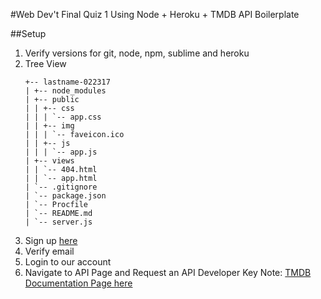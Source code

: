 #Web Dev't Final Quiz 1
Using Node + Heroku + TMDB API Boilerplate

##Setup
1. Verify versions for git, node, npm, sublime and heroku
1. Tree View
	```
	+-- lastname-022317
	| +-- node_modules
	| +-- public
	| | +-- css
	| | | `-- app.css
	| | +-- img
	| | | `-- faveicon.ico
	| | +-- js
	| | | `-- app.js
	| +-- views
	| | `-- 404.html
	| | `-- app.html
	| `-- .gitignore
	| `-- package.json
	| `-- Procfile
	| `-- README.md
	| `-- server.js
	```
1. Sign up [here](https://www.themoviedb.org/)
1. Verify email
1. Login to our account
1. Navigate to API Page and Request an API Developer Key
	Note: [TMDB Documentation Page here](https://www.themoviedb.org/documentation/api)